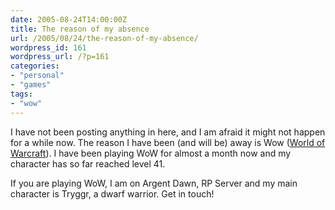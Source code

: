 ```yaml
---
date: 2005-08-24T14:00:00Z
title: The reason of my absence
url: /2005/08/24/the-reason-of-my-absence/
wordpress_id: 161
wordpress_url: /?p=161
categories:
- "personal"
- "games"
tags:
- "wow"
---
```


I have not been posting anything in here, and I am afraid it might not happen for a while now. The reason I have been (and will be) away is Wow (<a title="World of Warcraft Web site" href="http://www.worldofwarcraft.com/">World of Warcraft</a>). I have been playing WoW for almost a month now and my character has so far reached level 41.

If you are playing WoW, I am on Argent Dawn, RP Server and my main character is Tryggr, a dwarf warrior. Get in touch!
